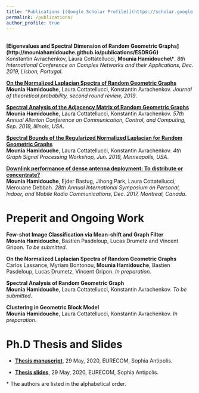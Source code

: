 ```yaml
---
title: "Publications [(Google Scholar Profile)](https://scholar.google.com/citations?user=mMEdVfoAAAAJ&hl=en)"
permalink: /publications/
author_profile: true
---
```



<br>
<b>[Eigenvalues and Spectral Dimension of Random Geometric Graphs](http://mouniahamidouche.github.io/publications/ESDRGG)</b> <br> 
 Konstantin Avrachenkov,  Laura Cottatellucci, <b>Mounia Hamidouche\*</b>.
<i>8th International Conference on Complex Networks and their Applications,  Dec. 2019, Lisbon, Portugal</i>.

<b>[On the Normalized Laplacian Spectra of Random Geometric Graphs](http://mouniahamidouche.github.io/publications/ONLSRGG)</b> <br> 
<b>Mounia Hamidouche</b>, Laura Cottatellucci, Konstantin Avrachenkov.
<i>Journal of theoretical probability, second round review, 2019</i>.

<b>[Spectral Analysis of the Adjacency Matrix of Random Geometric Graphs](http://mouniahamidouche.github.io/publications/SAAMRGG)</b> <br> 
<b>Mounia Hamidouche</b>, Laura Cottatellucci, Konstantin Avrachenkov.
<i>57th Annual Allerton Conference on Communication, Control, and Computing, Sep. 2019, Illinois, USA</i>.

<b>[Spectral Bounds of the Regularized Normalized Laplacian for Random Geometric Graphs](http://mouniahamidouche.github.io/publications/SBRNLRGG)</b> <br> 
<b>Mounia Hamidouche</b>, Laura Cottatellucci, Konstantin Avrachenkov.
<i>4th Graph Signal Processing Workshop, Jun. 2019, Minneapolis, USA</i>.


<b>[Downlink performance of dense antenna deployment: To distribute or concentrate?](http://mouniahamidouche.github.io/publications/ESDRGG)</b> <br> 
<b> Mounia Hamidouche</b>, Ejder Bastug, Jihong Park, Laura Cottatellucci, Merouane Debbah.
<i>28th Annual International Symposium on Personal, Indoor, and Mobile Radio Communications,  Dec. 2017, Montreal, Canada</i>.

# Preperit and Ongoing Work

  

<b>Few-shot Image Classification via Mean-shift and Graph Filter</b><br> 
 <b>Mounia Hamidouche</b>,  Bastien Pasdeloup, Lucas Drumetz and Vincent Gripon.
<i>To be submitted</i>.

<b>On the Normalized Laplacian Spectra of Random Geometric Graphs</b> <br> 
Carlos Lassance, Myriam Bontonou, <b>Mounia Hamidouche</b>, Bastien Pasdeloup, Lucas Drumetz, Vincent Gripon.
<i>In preparation</i>.

<b>Spectral Analysis of Random Geometric Graph</b> <br> 
<b>Mounia Hamidouche</b>, Laura Cottatellucci, Konstantin Avrachenkov.
<i>To be submitted</i>.

<b>Clustering in Geometric Block Model</b> <br> 
<b>Mounia Hamidouche</b>, Laura Cottatellucci, Konstantin Avrachenkov.
<i>In preparation</i>.


# Ph.D Thesis and Slides 

* **[Thesis manuscript](https://mouniahamidouche.github.io/files/thesis.pdf)**, 29 May, 2020,  EURECOM, Sophia Antipolis.

* **[Thesis slides](https://mouniahamidouche.github.io/files/slides.pdf)**, 29 May, 2020,  EURECOM, Sophia Antipolis.






\* The authors are listed in the alphabetical order.